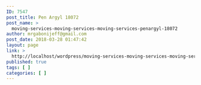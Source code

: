 ```yaml
---
ID: 7547
post_title: Pen Argyl 18072
post_name: >
  moving-services-moving-services-moving-services-penargyl-18072
author: mrgabonijeff@gmail.com
post_date: 2018-03-28 01:47:42
layout: page
link: >
  http://localhost/wordpress/moving-services-moving-services-moving-services-penargyl-18072/
published: true
tags: [ ]
categories: [ ]
---
```

